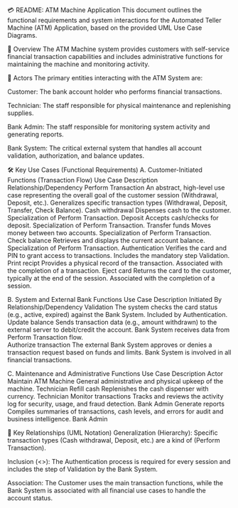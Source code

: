 💳 README: ATM Machine Application
This document outlines the functional requirements and system interactions for the Automated Teller Machine (ATM) Application, based on the provided UML Use Case Diagrams.

📝 Overview
The ATM Machine system provides customers with self-service financial transaction capabilities and includes administrative functions for maintaining the machine and monitoring activity.

👥 Actors
The primary entities interacting with the ATM System are:

Customer: The bank account holder who performs financial transactions.

Technician: The staff responsible for physical maintenance and replenishing supplies.

Bank Admin: The staff responsible for monitoring system activity and generating reports.

Bank System: The critical external system that handles all account validation, authorization, and balance updates.

🛠️ Key Use Cases (Functional Requirements)
A. Customer-Initiated Functions (Transaction Flow)
Use Case	Description	Relationship/Dependency
Perform Transaction	An abstract, high-level use case representing the overall goal of the customer session (Withdrawal, Deposit, etc.).	Generalizes specific transaction types (Withdrawal, Deposit, Transfer, Check Balance).
Cash withdrawal	Dispenses cash to the customer.	Specialization of Perform Transaction.
Deposit	Accepts cash/checks for deposit.	Specialization of Perform Transaction.
Transfer funds	Moves money between two accounts.	Specialization of Perform Transaction.
Check balance	Retrieves and displays the current account balance.	Specialization of Perform Transaction.
Authentication	Verifies the card and PIN to grant access to transactions.	Includes the mandatory step Validation.
Print recipt	Provides a physical record of the transaction.	Associated with the completion of a transaction.
Eject card	Returns the card to the customer, typically at the end of the session.	Associated with the completion of a session.

B. System and External Bank Functions
Use Case	Description	Initiated By	Relationship/Dependency
Validation	The system checks the card status (e.g., active, expired) against the Bank System.	Included by Authentication.	
Update balance	Sends transaction data (e.g., amount withdrawn) to the external server to debit/credit the account.	Bank System receives data from Perform Transaction flow.	
Authorize transaction	The external Bank System approves or denies a transaction request based on funds and limits.	Bank System is involved in all financial transactions.	

C. Maintenance and Administrative Functions
Use Case	Description	Actor
Maintain ATM Machine	General administrative and physical upkeep of the machine.	Technician
Refill cash	Replenishes the cash dispenser with currency.	Technician
Monitor transactions	Tracks and reviews the activity log for security, usage, and fraud detection.	Bank Admin
Generate reports	Compiles summaries of transactions, cash levels, and errors for audit and business intelligence.	Bank Admin

🔗 Key Relationships (UML Notation)
Generalization (Hierarchy): Specific transaction types (Cash withdrawal, Deposit, etc.) are a kind of (Perform Transaction).

Inclusion (<<include>>): The Authentication process is required for every session and includes the step of Validation by the Bank System.

Association: The Customer uses the main transaction functions, while the Bank System is associated with all financial use cases to handle the account status.
